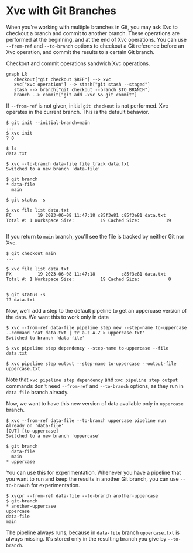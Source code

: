 # Xvc with Git Branches

When you're working with multiple branches in Git, you may ask Xvc to checkout a branch and commit to another branch.
These operations are performed at the beginning, and at the end of Xvc operations.
You can use `--from-ref` and `--to-branch` options to checkout a Git reference before an Xvc operation, and commit the results to a certain Git branch.

Checkout and commit operations sandwich Xvc operations.

```mermaid
graph LR
   checkout["git checkout $REF"] --> xvc
   xvc["xvc operation"] --> stash["git stash --staged"]
   stash --> branch["git checkout --branch $TO_BRANCH"]
   branch --> commit["git add .xvc && git commit"]
```

If `--from-ref` is not given, initial `git checkout` is not performed.
Xvc operates in the current branch.
This is the default behavior.

```console,ignore
$ git init --initial-branch=main
...
$ xvc init
? 0

$ ls
data.txt

$ xvc --to-branch data-file file track data.txt
Switched to a new branch 'data-file'

$ git branch
* data-file
  main

$ git status -s

```

```console,ignore
$ xvc file list data.txt
FC          19 2023-06-08 11:47:18 c85f3e81 c85f3e81 data.txt
Total #: 1 Workspace Size:          19 Cached Size:          19


```

If you return to `main` branch, you'll see the file is tracked by neither Git nor Xvc.

```console,ignore
$ git checkout main
...
```

```console,ignore
$ xvc file list data.txt
FX          19 2023-06-08 11:47:18          c85f3e81 data.txt
Total #: 1 Workspace Size:          19 Cached Size:           0


$ git status -s
?? data.txt

```

Now, we'll add a step to the default pipeline to get an uppercase version of the data.
We want this to work only in data

```console,ignore
$ xvc --from-ref data-file pipeline step new --step-name to-uppercase --command 'cat data.txt | tr a-z A-Z > uppercase.txt'
Switched to branch 'data-file'

$ xvc pipeline step dependency --step-name to-uppercase --file data.txt

$ xvc pipeline step output --step-name to-uppercase --output-file uppercase.txt

```

Note that `xvc pipeline step dependency` and `xvc pipeline step output` commands don't need `--from-ref` and `--to-branch` options, as they run in `data-file` branch already.

Now, we want to have this new version of data available only in `uppercase` branch.

```console,ignore
$ xvc --from-ref data-file --to-branch uppercase pipeline run
Already on 'data-file'
[OUT] [to-uppercase]
Switched to a new branch 'uppercase'

$ git branch
  data-file
  main
* uppercase

```

You can use this for experimentation.
Whenever you have a pipeline that you want to run and keep the results in another Git branch, you can use `--to-branch` for experimentation.

```console,ignore
$ xvcpr --from-ref data-file --to-branch another-uppercase
$ git-branch
* another-uppercase
uppercase
data-file
main
```

The pipeline always runs, because in `data-file` branch `uppercase.txt` is always missing.
It's stored only in the resulting branch you give by `--to-branch`.
